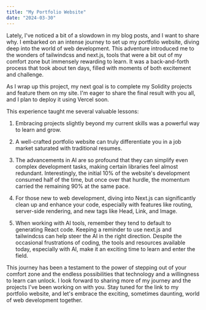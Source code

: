 ```yaml
---
title: "My Portfolio Website"
date: "2024-03-30"
---
```

Lately, I've noticed a bit of a slowdown in my blog posts, and I want to share why. I embarked on an intense journey to set up my portfolio website, diving deep into the world of web development. This adventure introduced me to the wonders of tailwindcss and next.js, tools that were a bit out of my comfort zone but immensely rewarding to learn. It was a back-and-forth process that took about ten days, filled with moments of both excitement and challenge.

As I wrap up this project, my next goal is to complete my Solidity projects and feature them on my site. I'm eager to share the final result with you all, and I plan to deploy it using Vercel soon.

This experience taught me several valuable lessons:

1. Embracing projects slightly beyond my current skills was a powerful way to learn and grow.

2. A well-crafted portfolio website can truly differentiate you in a job market saturated with traditional resumes.

3. The advancements in AI are so profound that they can simplify even complex development tasks, making certain libraries feel almost redundant. Interestingly, the initial 10% of the website's development consumed half of the time, but once over that hurdle, the momentum carried the remaining 90% at the same pace.

4. For those new to web development, diving into Next.js can significantly clean up and enhance your code, especially with features like routing, server-side rendering, and new tags like Head, Link, and Image.

5. When working with AI tools, remember they tend to default to generating React code. Keeping a reminder to use next.js and tailwindcss can help steer the AI in the right direction. Despite the occasional frustrations of coding, the tools and resources available today, especially with AI, make it an exciting time to learn and enter the field.

This journey has been a testament to the power of stepping out of your comfort zone and the endless possibilities that technology and a willingness to learn can unlock. I look forward to sharing more of my journey and the projects I've been working on with you. Stay tuned for the link to my portfolio website, and let's embrace the exciting, sometimes daunting, world of web development together.
